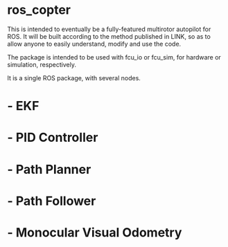 # ros_copter

This is intended to eventually be a fully-featured multirotor autopilot for ROS.  It will be built according to the method published in LINK, so as to allow anyone to easily understand, modify and use the code.

The package is intended to be used with fcu\_io or fcu\_sim, for hardware or simulation, respectively.

It is a single ROS package, with several nodes.

# - EKF 
# - PID Controller
# - Path Planner
# - Path Follower
# - Monocular Visual Odometry
